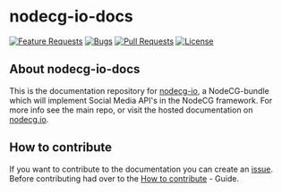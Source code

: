 # nodecg-io-docs

[![Feature Requests](https://img.shields.io/github/issues/codeoverflow-org/nodecg-io-docs/enhancement?label=Feature%20Requests&style=flat-square)](https://github.com/codeoverflow-org/nodecg-io/labels/enhancement)
[![Bugs](https://img.shields.io/github/issues/codeoverflow-org/nodecg-io-docs/bug?label=Bugs&style=flat-square)](https://github.com/codeoverflow-org/nodecg-io/labels/bug)
[![Pull Requests](https://img.shields.io/github/issues-pr/codeoverflow-org/nodecg-io-docs?label=Pull%20Requests&style=flat-square)](https://github.com/codeoverflow-org/nodecg-io/pulls)
[![License](https://img.shields.io/github/license/codeoverflow-org/nodecg-io-docs?label=License&style=flat-square)](https://github.com/codeoverflow-org/nodecg-io/blob/master/LICENSE)

## About nodecg-io-docs

This is the documentation repository for [nodecg-io](https://github.com/codeoverflow-org/nodecg-io), a NodeCG-bundle which will implement Social Media API's in the NodeCG framework. For more info see the main repo, or visit the hosted documentation on [nodecg.io](https://nodecg.io/). 

## How to contribute
If you want to contribute to the documentation you can create an [issue](https://github.com/codeoverflow-org/nodecg-io-docs/issues). Before contributing had over to the [How to contribute](https://nodecg.io/contribute/) - Guide.
